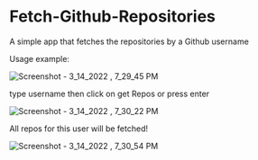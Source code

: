 # Fetch-Github-Repositories
A simple app that fetches the repositories by a Github username

Usage example:

![Screenshot - 3_14_2022 , 7_29_45 PM](https://user-images.githubusercontent.com/84685006/158228152-3e23638e-6d12-42cc-b097-7daedd4b129b.png)

type username then click on get Repos or press enter

![Screenshot - 3_14_2022 , 7_30_22 PM](https://user-images.githubusercontent.com/84685006/158228969-24f819fc-561b-49ce-93f6-a367dcf8b4bc.png)

All repos for this user will be fetched!

![Screenshot - 3_14_2022 , 7_30_54 PM](https://user-images.githubusercontent.com/84685006/158229468-f18c48f2-b57a-483f-bde9-83c39fbe7a41.png)


